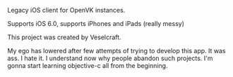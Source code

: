 Legacy iOS client for OpenVK instances.

Supports iOS 6.0, supports iPhones and iPads (really messy)

This project was created by Veselcraft.

My ego has lowered after few attempts of trying to develop this app. It was ass. I hate it. I understand now why people abandon such projects. I'm gonna start learning objective-c all from the beginning.
